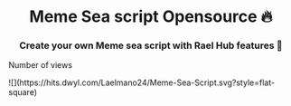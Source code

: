 <h1 align="center">Meme Sea script Opensource 🔥</h1>
<h3 align="center">Create your own Meme sea script with Rael Hub features 🗿</h3>

<p align="left">Number of views</p>
![](https://hits.dwyl.com/Laelmano24/Meme-Sea-Script.svg?style=flat-square)